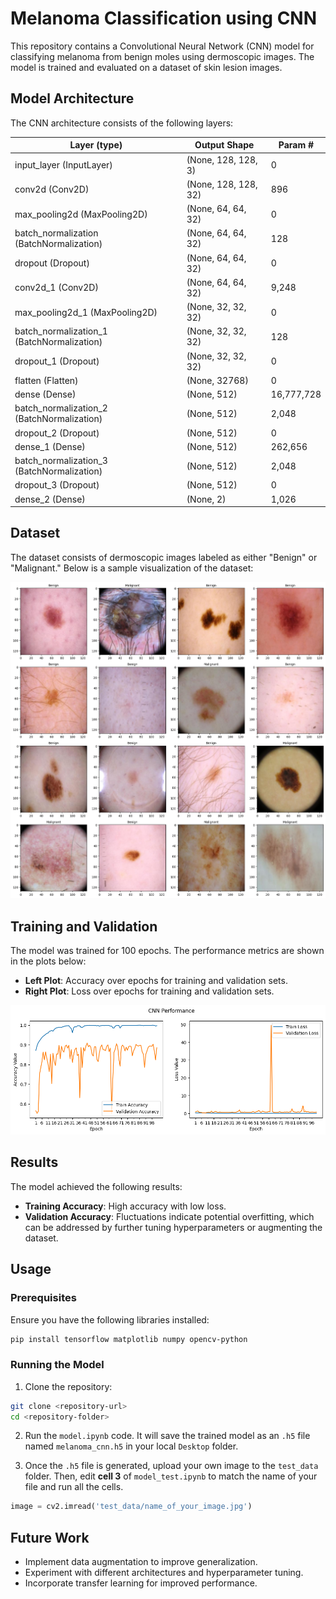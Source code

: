 # Melanoma Classification using CNN

This repository contains a Convolutional Neural Network (CNN) model for classifying melanoma from benign moles using dermoscopic images. The model is trained and evaluated on a dataset of skin lesion images.

## Model Architecture

The CNN architecture consists of the following layers:

| Layer (type)               | Output Shape       | Param #    |
|----------------------------|--------------------|------------|
| input_layer (InputLayer)   | (None, 128, 128, 3)| 0          |
| conv2d (Conv2D)            | (None, 128, 128, 32)| 896        |
| max_pooling2d (MaxPooling2D)| (None, 64, 64, 32) | 0          |
| batch_normalization (BatchNormalization)| (None, 64, 64, 32)| 128 |
| dropout (Dropout)          | (None, 64, 64, 32) | 0          |
| conv2d_1 (Conv2D)          | (None, 64, 64, 32) | 9,248      |
| max_pooling2d_1 (MaxPooling2D)| (None, 32, 32, 32)| 0          |
| batch_normalization_1 (BatchNormalization)| (None, 32, 32, 32)| 128 |
| dropout_1 (Dropout)        | (None, 32, 32, 32) | 0          |
| flatten (Flatten)          | (None, 32768)      | 0          |
| dense (Dense)              | (None, 512)        | 16,777,728 |
| batch_normalization_2 (BatchNormalization)| (None, 512) | 2,048 |
| dropout_2 (Dropout)        | (None, 512)        | 0          |
| dense_1 (Dense)            | (None, 512)        | 262,656    |
| batch_normalization_3 (BatchNormalization)| (None, 512) | 2,048 |
| dropout_3 (Dropout)        | (None, 512)        | 0          |
| dense_2 (Dense)            | (None, 2)          | 1,026      |

## Dataset

The dataset consists of dermoscopic images labeled as either "Benign" or "Malignant." Below is a sample visualization of the dataset:

![Dataset Samples](./images/samples.png)

## Training and Validation

The model was trained for 100 epochs. The performance metrics are shown in the plots below:

- **Left Plot**: Accuracy over epochs for training and validation sets.
- **Right Plot**: Loss over epochs for training and validation sets.

![Training and Validation Performance](./images/plots.png)

## Results

The model achieved the following results:

- **Training Accuracy**: High accuracy with low loss.
- **Validation Accuracy**: Fluctuations indicate potential overfitting, which can be addressed by further tuning hyperparameters or augmenting the dataset.

## Usage

### Prerequisites

Ensure you have the following libraries installed:

```bash
pip install tensorflow matplotlib numpy opencv-python
```

### Running the Model

1. Clone the repository:

```bash
git clone <repository-url>
cd <repository-folder>
```

2. Run the `model.ipynb` code. It will save the trained model as an `.h5` file named `melanoma_cnn.h5` in your local `Desktop` folder.

3. Once the `.h5` file is generated, upload your own image to the `test_data` folder. Then, edit **cell 3** of `model_test.ipynb` to match the name of your file and run all the cells.

```python
image = cv2.imread('test_data/name_of_your_image.jpg')
```

## Future Work

- Implement data augmentation to improve generalization.
- Experiment with different architectures and hyperparameter tuning.
- Incorporate transfer learning for improved performance.
